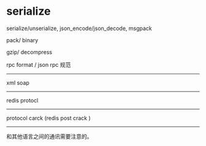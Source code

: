 
# serialize

serialize/unserialize, json_encode/json_decode, msgpack

pack/ binary

gzip/ decompress

rpc format / json rpc 规范

---

xml
soap

---

redis protocl

---

protocol carck (redis post crack )

---

和其他语言之间的通讯需要注意的。

